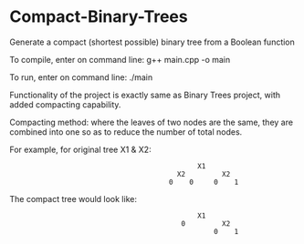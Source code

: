 # Compact-Binary-Trees
Generate a compact (shortest possible) binary tree from a Boolean function

To compile, enter on command line: g++ main.cpp -o main

To run, enter on command line: ./main

Functionality of the project is exactly same as Binary Trees project, with added compacting capability. 

Compacting method: where the leaves of two nodes are the same, they are combined into one so as to reduce the number of total nodes. 

For example, for original tree X1 & X2: 

                                                  X1 
                                             X2         X2 
                                           0    0     0    1 
                                          
The compact tree would look like:

                                                  X1
                                              0         X2 
                                                      0    1
